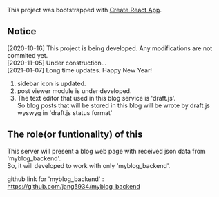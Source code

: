 This project was bootstrapped with [Create React App](https://github.com/facebook/create-react-app).

## Notice

[2020-10-16] This project is being developed. Any modifications are not commited yet.<br>
[2020-11-05] Under construction...<br>
[2021-01-07] Long time updates. Happy New Year!
1) sidebar icon is updated.
2) post viewer module is under developed.
3) The text editor that used in this blog service is 'draft.js'.<br>
So blog posts that will be stored in this blog will be wrote by draft.js wyswyg in 'draft.js status format'

## The role(or funtionality) of this

This server will present a blog web page with received json data from 'myblog_backend'.<br>
So, it will developed to work with only 'myblog_backend'.

github link for 'myblog_backend' : https://github.com/jang5934/myblog_backend
